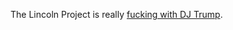 The Lincoln Project is really <a href="https://www.youtube.com/watch?v=hjydniIywzc">fucking with DJ Trump</a>.
